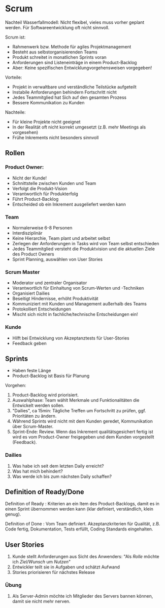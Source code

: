 # Scrum

Nachteil Wasserfallmodell: Nicht flexibel, vieles muss vorher geplant werden.
Für Softwareentwicklung oft nicht sinnvoll.

Scrum ist:

- Rahmenwerk bzw. Methode für agiles Projektmanagement
- Besteht aus selbstorganisierenden Teams
- Produkt schreitet in monatlichen Sprints voran
- Anforderungen sind Listeneinträge in einem Product-Backlog
- Aber: Keine spezifischen Entwicklungvorgehensweisen vorgegeben!

Vorteile:

- Projekt in verwaltbare und verständliche Teilstücke aufgeteilt
- Instabile Anforderungen behindern Fortschritt nicht
- Jedes Teammitglied hat Sich auf den gesamten Prozess
- Bessere Kommunikation zu Kunden

Nachteile:

- Für kleine Projekte nicht geeignet
- In der Realität oft nicht korrekt umgesetzt (z.B. mehr Meetings als vorgesehen)
- Frühe Inkrements nicht besonders sinnvoll

## Rollen

### Product Owner:

- Nicht der Kunde!
- Schnittstelle zwischen Kunden und Team
- Verfolgt die Produkt-Vision
- Verantwortlich für Produkterfolg
- Führt Product-Backlog
- Entscheided ob ein Inkrement ausgeliefert werden kann

### Team

- Normalerweise 6-8 Personen
- Interdisziplinär
- Keine Hierarchie, Team plant und arbeitet selbst
- Zerlegen der Anforderungen in Tasks wird von Team selbst entschieden
- Jedes Teammitglied versteht die Produktvision und die aktuellen Ziele des Product Owners
- Sprint Planning, auswählen von User Stories

### Scrum Master

- Moderator und zentraler Organisator
- Verantwortlich für Einhaltung von Scrum-Werten und -Techniken
- Organisiert Dailies
- Beseitigt Hindernisse, erhöht Produktivität
- Kommuniziert mit Kunden und Management außerhalb des Teams
- Protokolliert Entscheidungen
- Mischt sich nicht in fachliche/technische Entscheidungen ein!

### Kunde

- Hilft bei Entwicklung von Akzeptanztests für User-Stories
- Feedback geben

## Sprints

- Haben feste Länge
- Product-Backlog ist Basis für Planung

Vorgehen:

1. Product-Backlog wird priorisiert.
2. Auswahlphase: Team wählt Merkmale und Funktionalitäten die Entwickelt werden sollen.
3. "Dailies", ca 15min: Tägliche Treffen um Fortschritt zu prüfen, ggf. Prioritäten zu ändern.
4. Während Sprints wird nicht mit dem Kunden geredet, Kommunikation über Scrum-Master.
5. Sprint-Ende: Review. Wenn das Inkrement qualitätsgesichert fertig ist wird es vom Product-Owner freigegeben und dem Kunden vorgestellt (Feedback).

### Dailies

1. Was habe ich seit dem letzten Daily erreicht?
2. Was hat mich behindert?
3. Was werde ich bis zum nächsten Daily schaffen?

## Definition of Ready/Done

Definition of Ready
: Kriterien an ein Item des Product-Backlogs, damit es in einen Sprint übernommen werden kann (klar definiert, verständlich, klein genug).

Definition of Done
: Vom Team definiert. Akzeptanzkriterien für Qualität, z.B. Code fertig, Dokumentation, Tests erfüllt, Coding Standards eingehalten.

## User Stories

1. Kunde stellt Anforderungen aus Sicht des Anwenders: "Als *Rolle* möchte ich *Ziel/Wunsch* um *Nutzen*"
2. Entwickler teilt sie in Aufgaben und schätzt Aufwand
3. Stories priorisieren für nächstes Release

### Übung

1. Als Server-Admin möchte ich Mitglieder des Servers bannen können, damit sie nicht mehr nerven.
